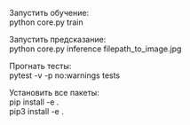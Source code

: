 Запустить обучение:  
python core.py train

Запустить предсказание:  
python core.py inference filepath_to_image.jpg 

Прогнать тесты:  
pytest -v -p no:warnings tests

Установить все пакеты:  
pip install -e .  
pip3 install -e .
